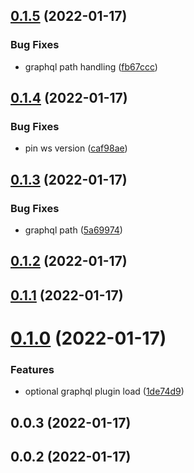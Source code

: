 ## [0.1.5](https://github.com/dsznajder/eslint-config-dsznajder/compare/v0.1.4...v0.1.5) (2022-01-17)


### Bug Fixes

* graphql path handling ([fb67ccc](https://github.com/dsznajder/eslint-config-dsznajder/commit/fb67ccca67e0589382221fe5f732ab2903431de5))

## [0.1.4](https://github.com/dsznajder/eslint-config-dsznajder/compare/v0.1.3...v0.1.4) (2022-01-17)


### Bug Fixes

* pin ws version ([caf98ae](https://github.com/dsznajder/eslint-config-dsznajder/commit/caf98aea36d31c4f5d1af2e8e12fefb62a487156))

## [0.1.3](https://github.com/dsznajder/eslint-config-dsznajder/compare/v0.1.2...v0.1.3) (2022-01-17)


### Bug Fixes

* graphql path ([5a69974](https://github.com/dsznajder/eslint-config-dsznajder/commit/5a69974b6d5837a993fcab5919bdfd6c72316842))

## [0.1.2](https://github.com/dsznajder/eslint-config-dsznajder/compare/v0.1.1...v0.1.2) (2022-01-17)

## [0.1.1](https://github.com/dsznajder/eslint-config-dsznajder/compare/v0.1.0...v0.1.1) (2022-01-17)

# [0.1.0](https://github.com/dsznajder/eslint-config-dsznajder/compare/v0.0.3...v0.1.0) (2022-01-17)


### Features

* optional graphql plugin load ([1de74d9](https://github.com/dsznajder/eslint-config-dsznajder/commit/1de74d96fc45865f8cedb4acea375f221d42f0e1))

## 0.0.3 (2022-01-17)

## 0.0.2 (2022-01-17)

